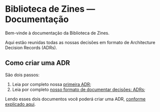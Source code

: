 # Biblioteca de Zines — Documentação

Bem-vinde à documentação da Biblioteca de Zines.

Aqui estão reunidas todas as nossas decisões em formato de Architecture Decision Records (ADRs).

## Como criar uma ADR

São dois passos:

1. Leia por completo nossa [primeira ADR](./decisions/1-adr.md);
2. Leia por completo [nosso formato de documentar decisões: ADRs](./decisions/README.md);

Lendo esses dois documentos você poderá criar uma ADR, [conforme explicado aqui](./decisions/README.md#criando-o-arquivo).
